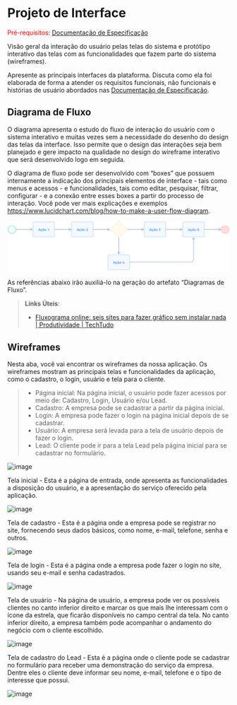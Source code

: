 
# Projeto de Interface

<span style="color:red">Pré-requisitos: <a href="2-Especificação do Projeto.md"> Documentação de Especificação</a></span>

Visão geral da interação do usuário pelas telas do sistema e protótipo interativo das telas com as funcionalidades que fazem parte do sistema (wireframes).

 Apresente as principais interfaces da plataforma. Discuta como ela foi elaborada de forma a atender os requisitos funcionais, não funcionais e histórias de usuário abordados nas <a href="2-Especificação do Projeto.md"> Documentação de Especificação</a>.

## Diagrama de Fluxo

O diagrama apresenta o estudo do fluxo de interação do usuário com o sistema interativo e  muitas vezes sem a necessidade do desenho do design das telas da interface. Isso permite que o design das interações seja bem planejado e gere impacto na qualidade no design do wireframe interativo que será desenvolvido logo em seguida.

O diagrama de fluxo pode ser desenvolvido com “boxes” que possuem internamente a indicação dos principais elementos de interface - tais como menus e acessos - e funcionalidades, tais como editar, pesquisar, filtrar, configurar - e a conexão entre esses boxes a partir do processo de interação. Você pode ver mais explicações e exemplos https://www.lucidchart.com/blog/how-to-make-a-user-flow-diagram.

![Exemplo de Diagrama de Fluxo](img/diagramafluxo2.jpg)

As referências abaixo irão auxiliá-lo na geração do artefato “Diagramas de Fluxo”.

> **Links Úteis**:
> - [Fluxograma online: seis sites para fazer gráfico sem instalar nada | Produtividade | TechTudo](https://www.techtudo.com.br/listas/2019/03/fluxograma-online-seis-sites-para-fazer-grafico-sem-instalar-nada.ghtml)


## Wireframes

Nesta aba, você vai encontrar os wireframes da nossa aplicação. Os wireframes mostram as principais telas e funcionalidades da aplicação, como o cadastro, o login, usuário e tela para o cliente.

> - Página inicial: Na página inicial, o usuário pode fazer acessos por meio de: Cadastro, Login, Usuário e/ou Lead.
> - Cadastro: A empresa pode se cadastrar a partir da página inicial.
> - Login: A empresa pode fazer o login na página inicial depois de se cadastrar.
> - Usuário: A empresa será levada para a tela de usuário depois de fazer o login.
> - Lead: O cliente pode ir para a tela Lead pela página inicial para se cadastrar no formulário.

![image](https://github.com/ICEI-PUC-Minas-PMV-ADS/pmv-ads-2023-2-e2-proj-int-t3-prospecta/assets/128649539/f4649d7b-b511-4c15-bc25-e1a46267139d)

Tela inicial - Esta é a página de entrada, onde apresenta as funcionalidades a disposição do usuário, e a apresentação do serviço oferecido pela aplicação.

![image](https://github.com/ICEI-PUC-Minas-PMV-ADS/pmv-ads-2023-2-e2-proj-int-t3-prospecta/assets/128649539/bcf103ff-bea1-4af1-8276-fd02a725ce96)

Tela de cadastro - Esta é a página onde a empresa pode se registrar no site, fornecendo seus dados básicos, como nome, e-mail, telefone, senha e outros.

![image](https://github.com/ICEI-PUC-Minas-PMV-ADS/pmv-ads-2023-2-e2-proj-int-t3-prospecta/assets/128649539/5dd6c997-c1dd-4ddc-ab6a-d83deb8c1e93)

Tela de login -  Esta é a página onde a empresa pode fazer o login no site, usando seu e-mail e senha cadastrados.

![image](https://github.com/ICEI-PUC-Minas-PMV-ADS/pmv-ads-2023-2-e2-proj-int-t3-prospecta/assets/128649539/dfde2a6f-42a0-45d1-b595-d20949303336)

Tela de usuário - Na página de usuário, a empresa pode ver os possíveis clientes no canto inferior direito e marcar os que mais lhe interessam com o ícone da estrela, que ficarão disponíveis no campo central da tela. No canto inferior direito, a empresa também pode acompanhar o andamento do negócio com o cliente escolhido.

![image](https://github.com/ICEI-PUC-Minas-PMV-ADS/pmv-ads-2023-2-e2-proj-int-t3-prospecta/assets/128649539/96091b5d-d253-4540-a76c-3fba99201bed)

Tela de cadastro do Lead -  Esta é a página onde o cliente pode se cadastrar no formulário para receber uma demonstração do serviço da empresa. Dentre eles o cliente deve informar seu nome, e-mail, telefone e o tipo de interesse que possui.

![image](https://github.com/ICEI-PUC-Minas-PMV-ADS/pmv-ads-2023-2-e2-proj-int-t3-prospecta/assets/128649539/39b2ed06-4163-4570-811e-1e55789c1829)









